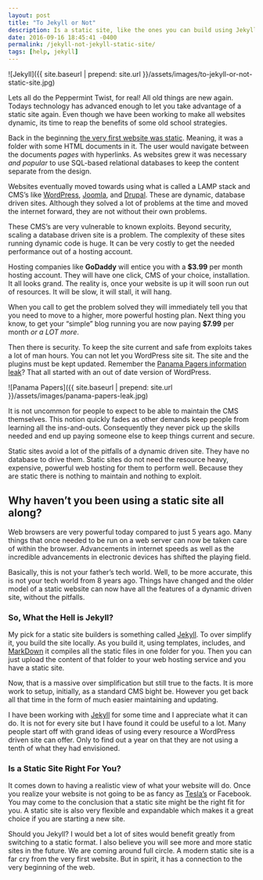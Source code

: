 ```yaml
---
layout: post
title: "To Jekyll or Not"
description: Is a static site, like the ones you can build using Jekyll right for your website? Chances are it is and it can save you lots of time and money!
date: 2016-09-16 18:45:41 -0400
permalink: /jekyll-not-jekyll-static-site/
tags: [help, jekyll]
---
```

![Jekyll]({{ site.baseurl | prepend: site.url }}/assets/images/to-jekyll-or-not-static-site.jpg)

Lets all do the Peppermint Twist, for real! All old things are new again. Todays technology has advanced enough to let you take advantage of a static site again. Even though we have been working to make all websites dynamic, its time to reap the benefits of some old school strategies.<!--more-->

Back in the beginning [the very first website was static](http://info.cern.ch/hypertext/WWW/TheProject.html). Meaning, it was a folder with some HTML documents in it. The user would navigate between the documents *pages* with hyperlinks. As websites grew it was necessary *and popular* to use SQL-based relational databases to keep the content separate from the design.

Websites eventually moved towards using what is called a LAMP stack and CMS’s like [WordPress](https://wordpress.com), [Joomla](https://www.joomla.org), and [Drupal](https://www.drupal.org). These are dynamic, database driven sites. Although they solved a lot of problems at the time and moved the internet forward, they are not without their own problems.

These CMS’s are very vulnerable to known exploits. Beyond security, scaling a database driven site is a problem. The complexity of these sites running dynamic code is huge. It can be very costly to get the needed performance out of a hosting account.

Hosting companies like **GoDaddy** will entice you with a **$3.99** per month hosting account. They will have one click, CMS of your choice, installation. It all looks grand. The reality is, once your website is up it will soon run out of resources. It will be slow, it will stall, it will hang.

When you call to get the problem solved they will immediately tell you that you need to move to a higher, more powerful hosting plan. Next thing you know, to get your “simple” blog running you are now paying **$7.99** per month *or a LOT more*.

Then there is security. To keep the site current and safe from exploits takes a lot of man hours. You can not let you WordPress site sit. The site and the plugins must be kept updated. Remember the [Panama Pagers information leak](https://www.wordfence.com/blog/2016/04/panama-papers-wordpress-email-connection/)? That all started with an out of date version of WordPress.

![Panama Papers]({{ site.baseurl | prepend: site.url }}/assets/images/panama-papers-leak.jpg)

It is not uncommon for people to expect to be able to maintain the CMS themselves. This notion quickly fades as other demands keep people from learning all the ins-and-outs. Consequently they never pick up the skills needed and end up paying someone else to keep things current and secure.

Static sites avoid a lot of the pitfalls of a dynamic driven site. They have no database to drive them. Static sites do not need the resource heavy, expensive, powerful web hosting for them to perform well. Because they are static there is nothing to maintain and nothing to exploit.

## Why haven’t you been using a static site all along?

Web browsers are very powerful today compared to just 5 years ago. Many things that once needed to be run on a web server can now be taken care of within the browser. Advancements in internet speeds as well as the incredible advancements in electronic devices has shifted the playing field.

Basically, this is not your father’s tech world. Well, to be more accurate, this is not your tech world from 8 years ago. Things have changed and the older model of a static website can now have all the features of a dynamic driven site, without the pitfalls.

### So, What the Hell is Jekyll?

My pick for a static site builders is something called [Jekyll](http://jekyllrb.com). To over simplify it, you build the site locally. As you build it, using templates, includes, and [MarkDown](http://whatismarkdown.com) it compiles all the static files in one folder for you. Then you can just upload the content of that folder to your web hosting service and you have a static site.

Now, that is a massive over simplification but still true to the facts. It is more work to setup, initially, as a standard CMS bight be. However you get back all that time in the form of much easier maintaining and updating.

I have been working with [Jekyll](http://jekyllrb.com) for some time and I appreciate what it can do. It is not for every site but I have found it could be useful to a lot. Many people start off with grand ideas of using every resource a WordPress driven site can offer. Only to find out a year on that they are not using a tenth of what they had envisioned.

### Is a Static Site Right For You?

It comes down to having a realistic view of what your website will do. Once you realize your website is not going to be as fancy as [Tesla’s](https://www.tesla.com) or Facebook. You may come to the conclusion that a static site might be the right fit for you. A static site is also very flexible and expandable which makes it a great choice if you are starting a new site.

Should you Jekyll? I would bet a lot of sites would benefit greatly from switching to a static format. I also believe you will see more and more static sites in the future. We are coming around full circle. A modern static site is a far cry from the very first website. But in spirit, it has a connection to the very beginning of the web.